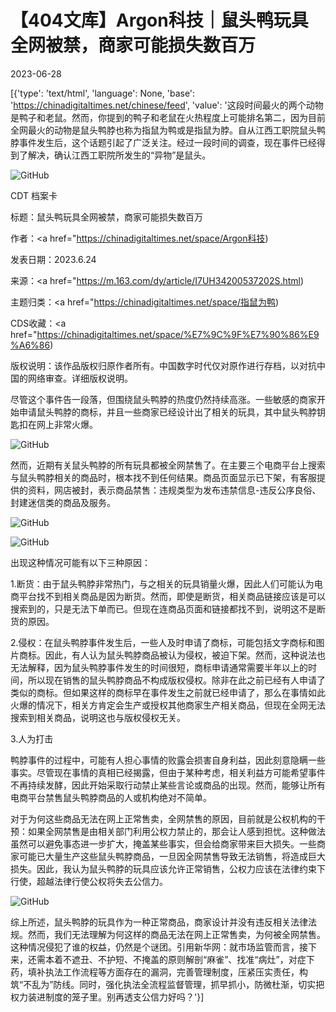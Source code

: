 # 【404文库】Argon科技｜鼠头鸭玩具全网被禁，商家可能损失数百万

2023-06-28

[{'type': 'text/html', 'language': None, 'base': 'https://chinadigitaltimes.net/chinese/feed', 'value': '这段时间最火的两个动物是鸭子和老鼠。然而，你提到的鸭子和老鼠在火热程度上可能排名第二，因为目前全网最火的动物是鼠头鸭脖也称为指鼠为鸭或是指鼠为脖。自从江西工职院鼠头鸭脖事件发生后，这个话题引起了广泛关注。经过一段时间的调查，现在事件已经得到了解决，确认江西工职院所发生的“异物”是鼠头。

![GitHub](https://chinadigitaltimes.net/chinese/files/2023/06/image-1687951948841.png)



CDT 档案卡

标题：鼠头鸭玩具全网被禁，商家可能损失数百万

作者：<a href="https://chinadigitaltimes.net/space/Argon科技)

发表日期：2023.6.24

来源：<a href="https://m.163.com/dy/article/I7UH34200537202S.html)

主题归类：<a href="https://chinadigitaltimes.net/space/指鼠为鸭)

CDS收藏：<a href="https://chinadigitaltimes.net/space/%E7%9C%9F%E7%90%86%E9%A6%86)

版权说明：该作品版权归原作者所有。中国数字时代仅对原作进行存档，以对抗中国的网络审查。详细版权说明。





尽管这个事件告一段落，但围绕鼠头鸭脖的热度仍然持续高涨。一些敏感的商家开始申请鼠头鸭脖的商标，并且一些商家已经设计出了相关的玩具，其中鼠头鸭脖钥匙扣在网上非常火爆。

![GitHub](https://chinadigitaltimes.net/chinese/files/2023/06/image-1687951614528.png)

然而，近期有关鼠头鸭脖的所有玩具都被全网禁售了。在主要三个电商平台上搜索与鼠头鸭脖相关的商品时，根本找不到任何结果。商品页面显示已下架，有客服提供的资料，网店被封，表示商品禁售：违规类型为发布违禁信息-违反公序良俗、封建迷信类的商品及服务。

![GitHub](https://chinadigitaltimes.net/chinese/files/2023/06/image-1687951632722.png)

![GitHub](https://chinadigitaltimes.net/chinese/files/2023/06/image-1687951709082.png)

出现这种情况可能有以下三种原因：

1.断货：由于鼠头鸭脖非常热门，与之相关的玩具销量火爆，因此人们可能认为电商平台找不到相关商品是因为断货。然而，即使是断货，相关商品链接应该是可以搜索到的，只是无法下单而已。但现在连商品页面和链接都找不到，说明这不是断货的原因。

2.侵权：在鼠头鸭脖事件发生后，一些人及时申请了商标，可能包括文字商标和图片商标。因此，有人认为鼠头鸭脖商品被认为侵权，被迫下架。然而，这种说法也无法解释，因为鼠头鸭脖事件发生的时间很短，商标申请通常需要半年以上的时间，所以现在销售的鼠头鸭脖商品不构成版权侵权。除非在此之前已经有人申请了类似的商标。但如果这样的商标早在事件发生之前就已经申请了，那么在事情如此火爆的情况下，相关方肯定会生产或授权其他商家生产相关商品，但现在全网无法搜索到相关商品，说明这也与版权侵权无关。

3.人为打击

鸭脖事件的过程中，可能有人担心事情的败露会损害自身利益，因此刻意隐瞒一些事实。尽管现在事情的真相已经揭露，但由于某种考虑，相关利益方可能希望事件不再持续发酵，因此开始采取行动禁止某些言论或商品的出现。然而，能够让所有电商平台禁售鼠头鸭脖商品的人或机构绝对不简单。

对于为何这些商品无法在网上正常售卖，全网禁售的原因，目前就是公权机构的干预：如果全网禁售是由相关部门利用公权力禁止的，那会让人感到担忧。这种做法虽然可以避免事态进一步扩大，掩盖某些事实，但会给商家带来巨大损失。一些商家可能已大量生产这些鼠头鸭脖商品，一旦因全网禁售导致无法销售，将造成巨大损失。因此，我认为鼠头鸭脖的玩具应该允许正常销售，公权力应该在法律约束下行使，超越法律行使公权将失去公信力。

![GitHub](https://chinadigitaltimes.net/chinese/files/2023/06/image-1687951890155.png)

综上所述，鼠头鸭脖的玩具作为一种正常商品，商家设计并没有违反相关法律法规。然而，我们无法理解为何这样的商品无法在网上正常售卖，为何被全网禁售。这种情况侵犯了谁的权益，仍然是个谜团。引用新华网：就市场监管而言，接下来，还需本着不遮丑、不护短、不掩盖的原则解剖“麻雀”、找准“病灶”，对症下药，填补执法工作流程等方面存在的漏洞，完善管理制度，压紧压实责任，构筑“不乱为”防线。同时，强化执法全流程监督管理，抓早抓小，防微杜渐，切实把权力装进制度的笼子里。别再透支公信力好吗？'}]